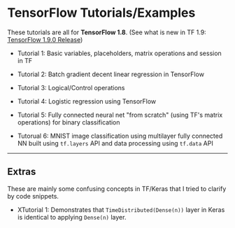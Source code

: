 # TensorFlow Tutorials/Examples

These tutorials are all for **TensorFlow 1.8**. (See what is new in TF 1.9: [TensorFlow 1.9.0 Release](https://github.com/tensorflow/tensorflow/releases/tag/v1.9.0))

- Tutorial 1: Basic variables, placeholders, matrix operations and session in TF

- Tutorial 2: Batch gradient decent linear regression in TensorFlow

- Tutorial 3: Logical/Control operations

- Tutorial 4: Logistic regression using TensorFlow

- Tutorial 5: Fully connected neural net "from scratch" (using TF's matrix operations) for binary classification

- Tutorual 6: MNIST image classification using multilayer fully connected NN built using `tf.layers` API and data processing using `tf.data` API

---

## Extras

These are mainly some confusing concepts in TF/Keras that I tried to clarify by code snippets.

- XTutorial 1: Demonstrates that `TimeDistributed(Dense(n))` layer in Keras is identical to applying `Dense(n)` layer.
